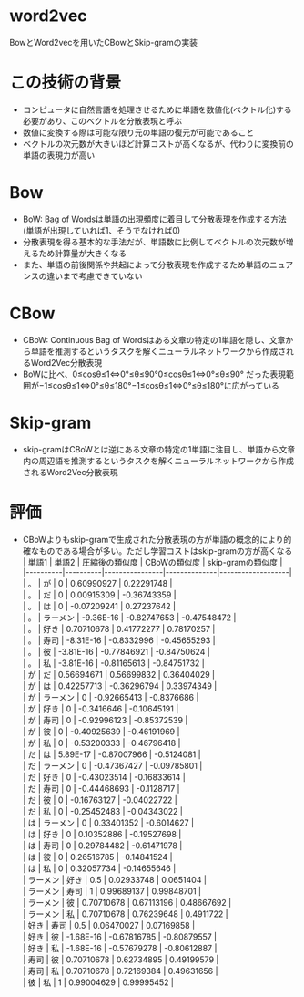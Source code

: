 # word2vec  
BowとWord2vecを用いたCBowとSkip-gramの実装  

# この技術の背景  
- コンピュータに自然言語を処理させるために単語を数値化(ベクトル化)する必要があり、このベクトルを分散表現と呼ぶ  
- 数値に変換する際は可能な限り元の単語の復元が可能であること  
- ベクトルの次元数が大きいほど計算コストが高くなるが、代わりに変換前の単語の表現力が高い  

# Bow  
- BoW: Bag of Wordsは単語の出現頻度に着目して分散表現を作成する方法(単語が出現していれば1、そうでなければ0)  
- 分散表現を得る基本的な手法だが、単語数に比例してベクトルの次元数が増えるため計算量が大きくなる  
- また、単語の前後関係や共起によって分散表現を作成するため単語のニュアンスの違いまで考慮できていない  

# CBow  
- CBoW: Continuous Bag of Wordsはある文章の特定の1単語を隠し、文章から単語を推測するというタスクを解くニューラルネットワークから作成されるWord2Vec分散表現  
- BoWに比べ、0≤cosθ≤1⇔0°≤θ≤90°0≤cos⁡θ≤1⇔0°≤θ≤90° だった表現範囲が−1≤cosθ≤1⇔0°≤θ≤180°−1≤cos⁡θ≤1⇔0°≤θ≤180°に広がっている  

# Skip-gram  
- skip-gramはCBoWとは逆にある文章の特定の1単語に注目し、単語から文章内の周辺語を推測するというタスクを解くニューラルネットワークから作成されるWord2Vec分散表現  

# 評価  
- CBoWよりもskip-gramで生成された分散表現の方が単語の概念的により的確なものである場合が多い。ただし学習コストはskip-gramの方が高くなる  
| 単語1    | 単語2    | 圧縮後の類似度 | CBoWの類似度 | skip-gramの類似度 |  
|----------|----------|----------------|--------------|-------------------|  
| 。       | が       | 0              | 0.60990927   | 0.22291748        |  
| 。       | だ       | 0              | 0.00915309   | -0.36743359       |  
| 。       | は       | 0              | -0.07209241  | 0.27237642        |  
| 。       | ラーメン | -9.36E-16      | -0.82747653  | -0.47548472       |  
| 。       | 好き     | 0.70710678     | 0.41772277   | 0.78170257        |  
| 。       | 寿司     | -8.31E-16      | -0.8332996   | -0.45655293       |  
| 。       | 彼       | -3.81E-16      | -0.77846921  | -0.84750624       |  
| 。       | 私       | -3.81E-16      | -0.81165613  | -0.84751732       |  
| が       | だ       | 0.56694671     | 0.56699832   | 0.36404029        |  
| が       | は       | 0.42257713     | -0.36296794  | 0.33974349        |  
| が       | ラーメン | 0              | -0.92665413  | -0.8376686        |  
| が       | 好き     | 0              | -0.3416646   | -0.10645191       |  
| が       | 寿司     | 0              | -0.92996123  | -0.85372539       |  
| が       | 彼       | 0              | -0.40925639  | -0.46191969       |  
| が       | 私       | 0              | -0.53200333  | -0.46796418       |  
| だ       | は       | 5.89E-17       | -0.87007966  | -0.5124081        |  
| だ       | ラーメン | 0              | -0.47367427  | -0.09785801       |  
| だ       | 好き     | 0              | -0.43023514  | -0.16833614       |  
| だ       | 寿司     | 0              | -0.44468693  | -0.1128717        |  
| だ       | 彼       | 0              | -0.16763127  | -0.04022722       |  
| だ       | 私       | 0              | -0.25452483  | -0.04343022       |  
| は       | ラーメン | 0              | 0.33401352   | -0.6014627        |  
| は       | 好き     | 0              | 0.10352886   | -0.19527698       |  
| は       | 寿司     | 0              | 0.29784482   | -0.61471978       |  
| は       | 彼       | 0              | 0.26516785   | -0.14841524       |  
| は       | 私       | 0              | 0.32057734   | -0.14655646       |  
| ラーメン | 好き     | 0.5            | 0.02933748   | 0.0651404         |  
| ラーメン | 寿司     | 1              | 0.99689137   | 0.99848701        |  
| ラーメン | 彼       | 0.70710678     | 0.67113196   | 0.48667692        |  
| ラーメン | 私       | 0.70710678     | 0.76239648   | 0.4911722         |  
| 好き     | 寿司     | 0.5            | 0.06470027   | 0.07169858        |  
| 好き     | 彼       | -1.68E-16      | -0.67816785  | -0.80879557       |  
| 好き     | 私       | -1.68E-16      | -0.57679278  | -0.80612887       |  
| 寿司     | 彼       | 0.70710678     | 0.62734895   | 0.49199579        |  
| 寿司     | 私       | 0.70710678     | 0.72169384   | 0.49631656        |  
| 彼       | 私       | 1              | 0.99004629   | 0.99995452        |  
